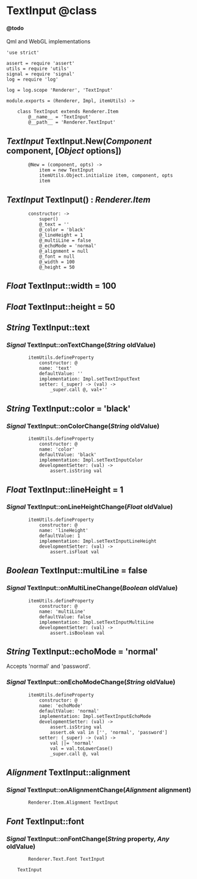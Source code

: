 TextInput @class
=========

#### @todo

Qml and WebGL implementations

	'use strict'

	assert = require 'assert'
	utils = require 'utils'
	signal = require 'signal'
	log = require 'log'

	log = log.scope 'Renderer', 'TextInput'

	module.exports = (Renderer, Impl, itemUtils) ->

		class TextInput extends Renderer.Item
			@__name__ = 'TextInput'
			@__path__ = 'Renderer.TextInput'

*TextInput* TextInput.New(*Component* component, [*Object* options])
--------------------------------------------------------------------

			@New = (component, opts) ->
				item = new TextInput
				itemUtils.Object.initialize item, component, opts
				item

*TextInput* TextInput() : *Renderer.Item*
-----------------------------------------

			constructor: ->
				super()
				@_text = ''
				@_color = 'black'
				@_lineHeight = 1
				@_multiLine = false
				@_echoMode = 'normal'
				@_alignment = null
				@_font = null
				@_width = 100
				@_height = 50

*Float* TextInput::width = 100
------------------------------

*Float* TextInput::height = 50
------------------------------

*String* TextInput::text
------------------------

### *Signal* TextInput::onTextChange(*String* oldValue)

			itemUtils.defineProperty
				constructor: @
				name: 'text'
				defaultValue: ''
				implementation: Impl.setTextInputText
				setter: (_super) -> (val) ->
					_super.call @, val+''

*String* TextInput::color = 'black'
-----------------------------------

### *Signal* TextInput::onColorChange(*String* oldValue)

			itemUtils.defineProperty
				constructor: @
				name: 'color'
				defaultValue: 'black'
				implementation: Impl.setTextInputColor
				developmentSetter: (val) ->
					assert.isString val

*Float* TextInput::lineHeight = 1
---------------------------------

### *Signal* TextInput::onLineHeightChange(*Float* oldValue)

			itemUtils.defineProperty
				constructor: @
				name: 'lineHeight'
				defaultValue: 1
				implementation: Impl.setTextInputLineHeight
				developmentSetter: (val) ->
					assert.isFloat val

*Boolean* TextInput::multiLine = false
--------------------------------------

### *Signal* TextInput::onMultiLineChange(*Boolean* oldValue)

			itemUtils.defineProperty
				constructor: @
				name: 'multiLine'
				defaultValue: false
				implementation: Impl.setTextInputMultiLine
				developmentSetter: (val) ->
					assert.isBoolean val

*String* TextInput::echoMode = 'normal'
---------------------------------------

Accepts 'normal' and 'password'.

### *Signal* TextInput::onEchoModeChange(*String* oldValue)

			itemUtils.defineProperty
				constructor: @
				name: 'echoMode'
				defaultValue: 'normal'
				implementation: Impl.setTextInputEchoMode
				developmentSetter: (val) ->
					assert.isString val
					assert.ok val in ['', 'normal', 'password']
				setter: (_super) -> (val) ->
					val ||= 'normal'
					val = val.toLowerCase()
					_super.call @, val

*Alignment* TextInput::alignment
--------------------------------

### *Signal* TextInput::onAlignmentChange(*Alignment* alignment)

			Renderer.Item.Alignment TextInput

*Font* TextInput::font
----------------------

### *Signal* TextInput::onFontChange(*String* property, *Any* oldValue)

			Renderer.Text.Font TextInput

		TextInput
